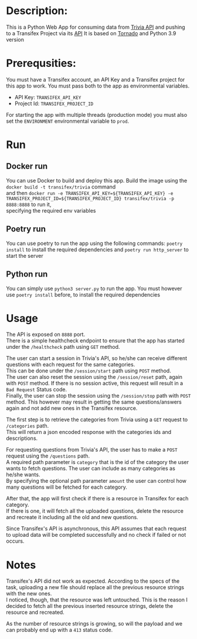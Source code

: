 # Description: 

This is a Python Web App for consuming data from [Trivia API](https://opentdb.com/api_config.php) and pushing to a Transifex Project via its [API](https://transifex.github.io/openapi/index.html)
It is based on [Tornado](https://www.tornadoweb.org/en/stable/) and Python 3.9 version

# Prerequsities:

You must have a Transifex account, an API Key and a Transifex project for this app to work.
You must pass both to the app as environmental variables.
 - API Key: `TRANSIFEX_API_KEY`
 - Project Id: `TRANSIFEX_PROJECT_ID`

For starting the app with multiple threads (production mode) you must also set the `ENVIRONMENT` environmental variable to `prod`.

# Run

## Docker run
 You can use Docker to build and deploy this app.
 Build the image using the ``docker build -t transifex/trivia`` command<br>
 and then `docker run -e TRANSIFEX_API_KEY=${TRANSIFEX_API_KEY} -e TRANSIFEX_PROJECT_ID=${TRANSIFEX_PROJECT_ID} transifex/trivia -p 8888:8888` to run it,<br>specifying the required env variables

## Poetry run
 You can use poetry to run the app using the following commands: `poetry install` to install the required dependencies and `poetry run http_server` to start the server

## Python run
 You can simply use `python3 server.py` to run the app. You must however use `poetry install` before, to install the required dependencies

# Usage

The API is exposed on `8888` port.<br>
There is a simple healthcheck endpoint to ensure that the app has started under the `/healthcheck` path using `GET` method.

The user can start a session in Trivia's API, so he/she can receive different questions with each request for the same categories.<br>
This can be done under the `/session/start` path using `POST` method.<br>
The user can also reset the session using the `/session/reset` path, again with `POST` method. If there is no session active, this request will result in a `Bad Request` Status code.<br>
Finally, the user can stop the session using the `/session/stop` path with `POST` method. This however may result in getting the same questions/answers again and not add new ones in the Transifex resource.

The first step is to retrieve the categories from Trivia using a `GET` request to `/categories` path.<br>
This will return a json encoded response with the categories ids and descriptions.

For requesting questions from Trivia's API, the user has to make a `POST` request using the `/questions` path.<br>
A required path parameter is `category` that is the id of the category the user wants to fetch questions. The user can include as many categories as he/she wants.<br>
By specifying the optional path parameter `amount` the user can control how many questions will be fetched for each category.

After that, the app will first check if there is a resource in Transifex for each category.<br>
If there is one, it will fetch all the uploaded questions, delete the resource and recreate it including all the old and new questions.

Since Transifex's API is asynchronous, this API assumes that each request to upload data will be completed successfully and no check if failed or not occurs.

# Notes

Transifex's API did not work as expected. According to the specs of the task, uploading a new file should replace all the previous resource strings with the new ones.<br>
I noticed, though, that the resource was left untouched. This is the reason I decided to fetch all the previous inserted resource strings, delete the resource and recreated.<br>

As the number of resource strings is growing, so will the payload and we can probably end up with a `413` status code.